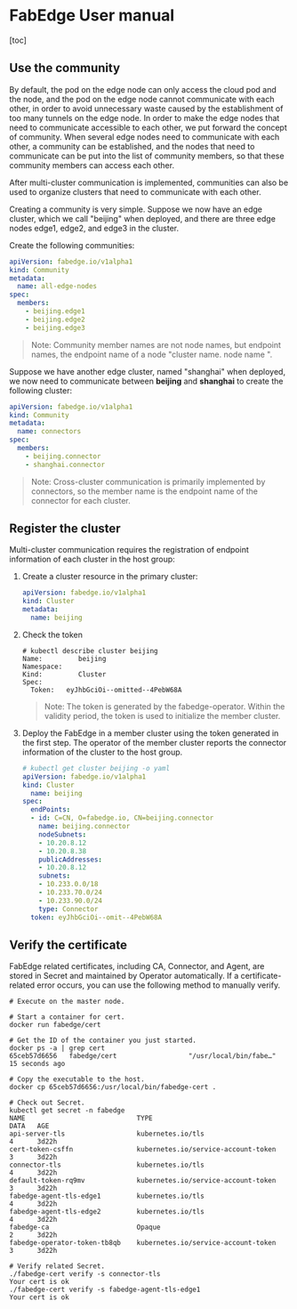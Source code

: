 # FabEdge User manual

[toc]

## Use the community  

By default, the pod on the edge node can only access the cloud pod and the node, and the pod on the edge node cannot communicate with each other, in order to avoid unnecessary waste caused by the establishment of too many tunnels on the edge node. In order to make the edge nodes that need to communicate accessible to each other, we put forward the concept of community. When several edge nodes need to communicate with each other, a community can be established, and the nodes that need to communicate can be put into the list of community members, so that these community members can access each other.  

After multi-cluster communication is implemented, communities can also be used to organize clusters that need to communicate with each other.  

Creating a community is very simple. Suppose we now have an edge cluster, which we call "beijing" when deployed, and there are three edge nodes edge1, edge2, and edge3 in the cluster.  

Create the following communities:  

```yaml
apiVersion: fabedge.io/v1alpha1
kind: Community
metadata:
  name: all-edge-nodes
spec:
  members:
    - beijing.edge1
    - beijing.edge2
    - beijing.edge3
```

> Note: Community member names are not node names, but endpoint names, the endpoint name of a node "cluster name. node name ". 

Suppose we have another edge cluster, named "shanghai" when deployed, we now need to communicate between **beijing** and **shanghai** to create the following cluster:  

```yaml
apiVersion: fabedge.io/v1alpha1
kind: Community
metadata:
  name: connectors
spec:
  members:
    - beijing.connector
    - shanghai.connector
```

> Note: Cross-cluster communication is primarily implemented by connectors, so the member name is the endpoint name of the connector for each cluster.

## Register the cluster

Multi-cluster communication requires the registration of endpoint information of each cluster in the host group:

1. Create a cluster resource in the primary cluster: 

   ```yaml
   apiVersion: fabedge.io/v1alpha1
   kind: Cluster
   metadata:
     name: beijing
   ```

2. Check the token

   ```shell
   # kubectl describe cluster beijing
   Name:         beijing
   Namespace:    
   Kind:         Cluster
   Spec:
     Token:   eyJhbGciOi--omitted--4PebW68A
   
   ```

   > Note: The token is generated by the fabedge-operator. Within the validity period, the token is used to initialize the member cluster.

3. Deploy the FabEdge in a member cluster using the token generated in the first step. The operator of the member cluster reports the connector information of the cluster to the host group.

   ```yaml
   # kubectl get cluster beijing -o yaml
   apiVersion: fabedge.io/v1alpha1
   kind: Cluster
     name: beijing
   spec:
     endPoints:
     - id: C=CN, O=fabedge.io, CN=beijing.connector
       name: beijing.connector
       nodeSubnets:
       - 10.20.8.12
       - 10.20.8.38
       publicAddresses:
       - 10.20.8.12
       subnets:
       - 10.233.0.0/18
       - 10.233.70.0/24
       - 10.233.90.0/24
       type: Connector
     token: eyJhbGciOi--omit--4PebW68A
   ```



## Verify the certificate 

FabEdge related certificates, including CA, Connector, and Agent, are stored in Secret and maintained by Operator automatically. If a certificate-related error occurs, you can use the following method to manually verify.  

```shell
# Execute on the master node.

# Start a container for cert.
docker run fabedge/cert

# Get the ID of the container you just started.  
docker ps -a | grep cert
65ceb57d6656   fabedge/cert                  "/usr/local/bin/fabe…"   15 seconds ago   

# Copy the executable to the host.
docker cp 65ceb57d6656:/usr/local/bin/fabedge-cert .

# Check out Secret.  
kubectl get secret -n fabedge
NAME                            TYPE                                  DATA   AGE
api-server-tls                  kubernetes.io/tls                     4      3d22h
cert-token-csffn                kubernetes.io/service-account-token   3      3d22h
connector-tls                   kubernetes.io/tls                     4      3d22h
default-token-rq9mv             kubernetes.io/service-account-token   3      3d22h
fabedge-agent-tls-edge1         kubernetes.io/tls                     4      3d22h
fabedge-agent-tls-edge2         kubernetes.io/tls                     4      3d22h
fabedge-ca                      Opaque                                2      3d22h
fabedge-operator-token-tb8qb    kubernetes.io/service-account-token   3      3d22h

# Verify related Secret.  
./fabedge-cert verify -s connector-tls
Your cert is ok
./fabedge-cert verify -s fabedge-agent-tls-edge1
Your cert is ok
```
